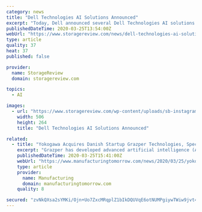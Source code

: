 ```yaml
---
category: news
title: "Dell Technologies AI Solutions Announced"
excerpt: "Today, Dell announced several Dell Technologies AI solutions. The solutions include Dell EMC HPC Ready Architecture for AI and Data Analytics, as well as two new validated architectures specifically for data analytics. Dell Technologies has been the parent company of Dell and Dell EMC ever since Dell acquired EMC in 2015. Dell was founded in ..."
publishedDateTime: 2020-03-25T13:54:00Z
webUrl: "https://www.storagereview.com/news/dell-technologies-ai-solutions-announced"
type: article
quality: 37
heat: 37
published: false

provider:
  name: StorageReview
  domain: storagereview.com

topics:
  - AI

images:
  - url: "https://www.storagereview.com/wp-content/uploads/sb-instagram-feed-images/90430505_696968217777648_8365686552064321519_nfull.jpg"
    width: 506
    height: 264
    title: "Dell Technologies AI Solutions Announced"

related:
  - title: "Yokogawa Acquires Danish Startup Grazper Technologies, Specialists in AI for Image Analytics"
    excerpt: "Grazper has developed advanced artificial intelligence (AI) technologies for analysing images, and Yokogawa aims to leverage these technologies within its various existing businesses and to develop new industrial AI solutions. Why 100% Accurate Technical Translation Is a ... circuit design in the hardware language About Yokogawa Founded in ..."
    publishedDateTime: 2020-03-25T15:41:00Z
    webUrl: "https://www.manufacturingtomorrow.com/news/2020/03/25/yokogawa-acquires-danish-startup-grazper-technologies-specialists-in-ai-for-image-analytics/15024/"
    type: article
    provider:
      name: Manufacturing
      domain: manufacturingtomorrow.com
    quality: 8

secured: "zvNkQXsa2sYMKi/Ojn+Uo7ZxcMRqplZ1bIkDQUVqE6otNUMPgiywTWiw9jvt4hLmi4C4RH/lUXE0MeFRGNv94CfPLfriqI5VTjIY144oHLDEM6zAF62NmjJxM4LJf9mmKHzJka6z8BOfCjR3nYFPW6j4ZBx2/kvonvJnHwMQg4KXckTJX3eaoQ4asr6wH+MIUumz4pDQqL3fyajkZftIiKY169KuigePd8StOykjYRrAdV98bClbcP8ckIEHqSa7irmCVFvlewzz/2b0xuoFfcp8rzs9FVew+nJ3nR65hNArELMNk8ai8MGpTrfOHmnu;vvCgZh93zR/940KpA9f+Cg=="
---
```


